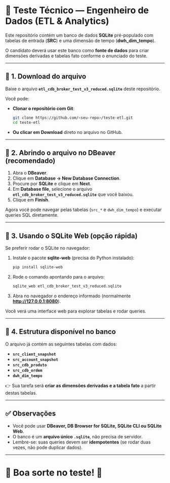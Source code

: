 # **📘 Teste Técnico — Engenheiro de Dados (ETL & Analytics)**

Este repositório contém um banco de dados **SQLite** pré-populado com tabelas de entrada (**SRC**) e uma dimensão de tempo (**dwh_dim_tempo**).  

O candidato deverá usar este banco como **fonte de dados** para criar dimensões derivadas e tabelas fato conforme o enunciado do teste.

---

## **🔹 1. Download do arquivo**

Baixe o arquivo **`etl_cdb_broker_test_v3_reduced.sqlite`** deste repositório.  

Você pode:  
- **Clonar o repositório com Git**:
  ```bash
  git clone https://github.com/<seu-repo>/teste-etl.git
  cd teste-etl
  ```
- **Ou clicar em Download** direto no arquivo no GitHub.

---

## **🔹 2. Abrindo o arquivo no DBeaver (recomendado)**

1. Abra o **DBeaver**.  
2. Clique em **Database → New Database Connection**.  
3. Procure por **SQLite** e clique em **Next**.  
4. Em **Database file**, selecione o arquivo **`etl_cdb_broker_test_v3_reduced.sqlite`** que você baixou.  
5. Clique em **Finish**.  

Agora você pode navegar pelas tabelas (`src_*` e `dwh_dim_tempo`) e executar queries SQL diretamente.

---

## **🔹 3. Usando o SQLite Web (opção rápida)**

Se preferir rodar o SQLite no navegador:  

1. Instale o pacote **sqlite-web** (precisa do Python instalado):  
   ```bash
   pip install sqlite-web
   ```
2. Rode o comando apontando para o arquivo:  
   ```bash
   sqlite_web etl_cdb_broker_test_v3_reduced.sqlite
   ```
3. Abra no navegador o endereço informado (normalmente **http://127.0.0.1:8080**).  

Você verá uma interface web para explorar tabelas e rodar queries.

---

## **🔹 4. Estrutura disponível no banco**

O arquivo já contém as seguintes tabelas com dados:  
- **`src_client_snapshot`**  
- **`src_account_snapshot`**  
- **`src_cdb_produto`**  
- **`src_cdb_ordem`**  
- **`dwh_dim_tempo`**  

👉 Sua tarefa será **criar as dimensões derivadas e a tabela fato** a partir destas tabelas.

---

## **✅ Observações**

- Você pode usar **DBeaver, DB Browser for SQLite, SQLite CLI ou SQLite Web**.  
- O banco é um **arquivo único `.sqlite`**, não precisa de servidor.  
- Lembre-se: suas queries devem ser **idempotentes** (se rodar duas vezes, não pode duplicar dados).  

---

# **📌 Boa sorte no teste! 🚀**
